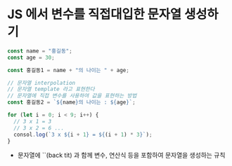 # JS 에서 변수를 직접대입한 문자열 생성하기

```js
const name = "홍길동";
const age = 30;

const 홍길동1 = name + "의 나이는 " + age;

// 문자열 interpolation
// 문자열 template 라고 표현한다
// 문자열에 직접 변수를 사용하여 값을 표현하는 방법
const 홍길동2 = `${name}의 나이는 : ${age}`;

for (let i = 0; i < 9; i++) {
  // 3 x 1 = 3
  // 3 x 2 = 6 ...
  consol.log(`3 x ${i + 1} = ${(i + 1) * 3}`);
}
```

- 문자열에 ``(back tit) 과 함께 변수, 연산식 등을 포함하여 문자열을 생성하는 규칙
